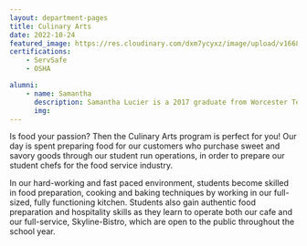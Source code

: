 ```yaml
---
layout: department-pages
title: Culinary Arts
date: 2022-10-24
featured_image: https://res.cloudinary.com/dxm7ycyxz/image/upload/v1668016894/2022/04/luisa-brimble-HvXEbkcXjSk-unsplash-1-300x200_l16sqi.jpg
certifications:
    - ServSafe
    - OSHA

alumni:
    - name: Samantha
      description: Samantha Lucier is a 2017 graduate from Worcester Tech’s Culinary Art program. Upon graduation, she continued her education at Johnston and Wales university where she graduated in 2021. Now Samantha is continuing in her career as she is the  Head Baker at Crust Bakeshop in Worcester MA. 
      img: 
---
```


Is food your passion? Then the Culinary Arts program is perfect for you! Our day is spent preparing food for our customers who purchase sweet and savory goods through our student run operations, in order to prepare our student chefs for the food service industry. 

In our hard-working and fast paced environment, students become skilled in food preparation, cooking and baking techniques by working in our full-sized, fully functioning kitchen. Students also gain authentic food preparation and hospitality skills as they learn to operate both our cafe and our full-service, Skyline-Bistro, which are open to the public throughout the school year. 
